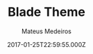 ---
title: Blade Theme
github: https://github.com/mateussmedeiros/blade-theme
demo: https://mateussmedeiros.github.io/blade-theme/
author: Mateus Medeiros
ssg:
  - Jekyll
cms:
  - No Cms
date: 2017-01-25T22:59:55.000Z
github_branch: master
description: A simple Jekyll blog theme
stale: true
---